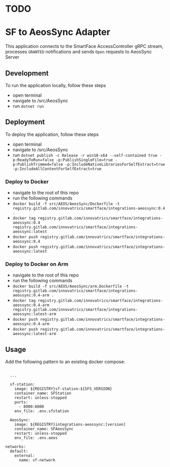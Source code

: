 # TODO

# SF to AeosSync Adapter
This application connects to the SmartFace AccessController gRPC stream, processes `GRANTED` notifications and sends `Open` requests to AeosSync Server

## Development
To run the application locally, follow these steps
 - open terminal
 - navigate to /src/AeosSync
 - run `dotnet run`

 ## Deployment
 To deploy the application, follow these steps
 - open terminal
 - navigate to /src/AeosSync
 - run `dotnet publish -c Release -r win10-x64 --self-contained true -p:ReadyToRun=false -p:PublishSingleFile=true -p:PublishTrimmed=false -p:IncludeNativeLibrariesForSelfExtract=true -p:IncludeAllContentForSelfExtract=true`

### Deploy to Docker
- navigate to the root of this repo
- run the following commands
 - `docker build -f src/AEOS/AeosSync/Dockerfile -t registry.gitlab.com/innovatrics/smartface/integrations-aeossync:0.4 .`
 - `docker tag registry.gitlab.com/innovatrics/smartface/integrations-aeossync:0.4 registry.gitlab.com/innovatrics/smartface/integrations-aeossync:latest`
 - `docker push registry.gitlab.com/innovatrics/smartface/integrations-aeossync:0.4`
 - `docker push registry.gitlab.com/innovatrics/smartface/integrations-aeossync:latest`

### Deploy to Docker on Arm
- navigate to the root of this repo
- run the following commands
 - `docker build -f src/AEOS/AeosSync/arm.Dockerfile -t registry.gitlab.com/innovatrics/smartface/integrations-aeossync:0.4-arm .`
 - `docker tag registry.gitlab.com/innovatrics/smartface/integrations-aeossync:0.4-arm registry.gitlab.com/innovatrics/smartface/integrations-aeossync:latest-arm`
 - `docker push registry.gitlab.com/innovatrics/smartface/integrations-aeossync:0.4-arm`
 - `docker push registry.gitlab.com/innovatrics/smartface/integrations-aeossync:latest-arm`

## Usage
Add the following pattern to an existing docker compose:

```
      
  ...

  sf-station:
    image: ${REGISTRY}sf-station:${SFS_VERSION}
    container_name: SFStation
    restart: unless-stopped
    ports:
      - 8000:8000
    env_file: .env.sfstation

  AeosSync:
    image: ${REGISTRY}integrations-aeossync:[version]
    container_name: SFAeosSync
    restart: unless-stopped
    env_file: .env.aeos

networks:
  default:
    external:
      name: sf-network

```